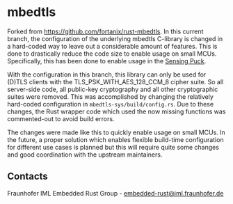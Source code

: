 # mbedtls

Forked from https://github.com/fortanix/rust-mbedtls. In this current branch, the configuration of
the underlying mbedtls C-library is changed in a hard-coded way to leave out a considerable amount
of features. This is done to drastically reduce the code size to enable usage on small MCUs.
Specifically, this has been done to enable usage in the
[Sensing Puck](https://www.silicon-economy.com/en/project/sensing-puck-en/).

With the configuration in this branch, this library can only be used for (D)TLS clients with the
TLS_PSK_WITH_AES_128_CCM_8 cipher suite. So all server-side code, all public-key cryptography and
all other cryptographic suites were removed. This was accomplished by changing the relatively
hard-coded configuration in `mbedtls-sys/build/config.rs`. Due to these changes, the Rust wrapper
code which used the now missing functions was commented-out to avoid build errors.

The changes were made like this to quickly enable usage on small MCUs. In the future, a proper
solution which enables flexible build-time configuration for different use cases is planned but this
will require quite some changes and good coordination with the upstream maintainers.

## Contacts

Fraunhofer IML Embedded Rust Group - <embedded-rust@iml.fraunhofer.de>
